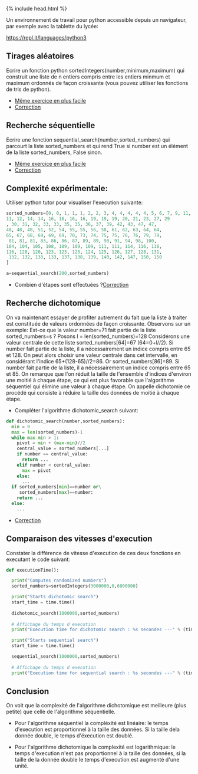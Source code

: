 {% include head.html %}

Un environnement de travail pour python accessible depuis un navigateur, par exemple avec la tablette du lycée:

https://repl.it/languages/python3


## Tirages aléatoires

Ecrire un fonction python sortedIntegers(number,minimum,maximum) qui construit une liste de n entiers compris entre les entiers minmum et maximum ordonnés de façon croissante (vous pouvez utiliser les fonctions de tris de python). 
- [Même exercice en plus facile](https://edisondelorgues.github.io/NSI/hint/200323hint1)
- [Correction](https://edisondelorgues.github.io/NSI/hint/Correction/200323cor1)

 
## Recherche séquentielle
Ecrire une fonction sequential_search(number,sorted_numbers) qui parcourt la liste sorted_numbers et qui rend True si number est un élément de la liste sorted_numbers, False sinon.
- [Même exercice en plus facile](https://edisondelorgues.github.io/NSI/hint/200323hint2)
- [Correction](https://edisondelorgues.github.io/NSI/hint/Correction/200323cor2)


## Complexité expérimentale: 
 Utiliser python tutor pour visualiser l'execution suivante:

```python
sorted_numbers=[0, 0, 1, 1, 1, 2, 2, 3, 4, 4, 4, 4, 4, 5, 6, 7, 9, 11, 
11, 12, 14, 14, 16, 16, 16, 16, 19, 19, 19, 20, 21, 23, 27, 29
, 30, 31, 32, 33, 33, 35, 35, 36, 37, 39, 42, 43, 47, 47, 
48, 48, 48, 51, 52, 54, 55, 55, 56, 58, 61, 62, 63, 64, 64,
65, 67, 68, 69, 69, 69, 70, 73, 74, 75, 75, 76, 76, 79, 79,
 81, 81, 81, 83, 86, 86, 87, 89, 89, 90, 91, 94, 98, 100, 
104, 104, 105, 108, 109, 109, 109, 111, 111, 114, 116, 116,
116, 120, 120, 123, 123, 123, 124, 125, 126, 127, 128, 131,
 132, 132, 133, 133, 137, 138, 139, 140, 142, 147, 150, 150
]

a=sequential_search(200,sorted_numbers)
```
- Combien d'étapes sont effectuées ?[Correction](https://edisondelorgues.github.io/NSI/hint/Correction/200323cor3)

## Recherche dichotomique
 
 On va maintenant essayer de profiter autrement du fait que la liste à traiter est constituée de valeurs ordonnées de façon croissante. Observons sur un exemple:
Est-ce que la valeur number=71 fait partie de la liste sorted_numbers=s ? Posons l = len(sorted_numbers)=128
Considérons une valeur centrale de cette liste sorted_numbers[64]=67 (64=0+l//2). Si number fait partie de la liste, il a nécessairement un indice compris entre 65 et 128. On peut alors choisir une valeur centrale dans cet intervalle, en considérant l'indice 65+(128-65)//2=86. Or sorted_numbers[86]=89. Si number fait partie de la liste, il a nécessairement un indice compris entre 65 et 85. On remarque que l'on réduit la taille de l'ensemble d'indices d'environ une moitié à chaque étape, ce qui est plus favorable que l'algorithme séquentiel qui élimine une valeur à chaque étape. On appelle dichotomie ce procédé qui consiste à réduire la taille des données de moitié à chaque étape.

- Compléter l'algorithme dichotomic_search suivant:


```python
def dichotomic_search(number,sorted_numbers):
  min = 0
  max = len(sorted_numbers)-1
  while max-min > 1:
    pivot = min + (max-min)//2
    central_value = sorted_numbers[...]
    if number == central_value:
      return ...
    elif number < central_value:
      max = pivot
    else:
      ...
  if sorted_numbers[min]==number or\
     sorted_numbers[max]==number:
    return ...
  else:
    ...
```

- [Correction](https://edisondelorgues.github.io/NSI/hint/Correction/200323cor4)

## Comparaison des vitesses d'execution

Constater la différence de vitesse d'execution de ces deux fonctions en executant le code suivant:

```python
def executionTime():

  print("Computes randomized numbers")
  sorted_numbers=sortedIntegers(3000000,0,6000000)

  print("Starts dichotomic search")
  start_time = time.time()
  
  dichotomic_search(1000000,sorted_numbers)
  
  # Affichage du temps d execution
  print("Execution time for dichotomic search : %s secondes ---" % (time.time() - start_time))

  print("Starts sequential search")
  start_time = time.time()

  sequential_search(1000000,sorted_numbers)
  
  # Affichage du temps d execution
  print("Execution time for sequential search : %s secondes ---" % (time.time() - start_time))
  ```
## Conclusion

 On voit que la complexité de l'algorithme dichotomique est meilleure (plus petite) que celle de l'algorithme séquentielle.

- Pour l'algorithme séquentiel la compléxité est linéaire: le temps d'execution est proportionnel à la taille des données. Si la taille dela  donnée double, le temps d'éxecution est doublé.

- Pour l'algorithme dichotomique la complexité est logarithmique: le temps d'execution n'est pas proportionnel à la taille des données, si la taille de la donnée double le temps d'execution est augmenté d'une unité.

